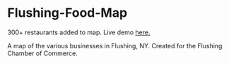 # Flushing-Food-Map

300+ restaurants added to map. Live demo [here.](http://flushing.quic.nyc/) 

A map of the various businesses in Flushing, NY. Created for the Flushing Chamber of Commerce.
